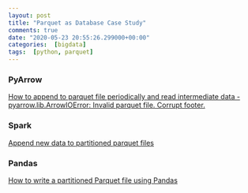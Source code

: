 ```yaml
---
layout: post
title: "Parquet as Database Case Study"
comments: true
date: "2020-05-23 20:55:26.299000+00:00"
categories:  [bigdata]
tags:  [python, parquet]
---
```




### PyArrow
[How to append to parquet file periodically and read intermediate data - pyarrow.lib.ArrowIOError: Invalid parquet file. Corrupt footer.](https://github.com/apache/arrow/issues/3203)

### Spark
[Append new data to partitioned parquet files](https://stackoverflow.com/questions/34935393/append-new-data-to-partitioned-parquet-files)

### Pandas
[How to write a partitioned Parquet file using Pandas](https://stackoverflow.com/questions/52934265/how-to-write-a-partitioned-parquet-file-using-pandas)


